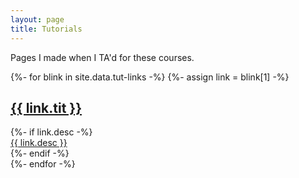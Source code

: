 ```yaml
---
layout: page
title: Tutorials
---
```


Pages I made when I TA'd for these courses.

<div class="posts-list">
    {%- for blink in site.data.tut-links -%}
        {%- assign link = blink[1] -%}
        <article class="post-preview">
          <a href="/tuts{{ blink[0] | relative_url }}">
          <h2 class="post-title">{{ link.tit }}</h2>
          </a>
          {%- if link.desc -%}
          <div class="post-entry-container">
            <div class="post-entry">
              <a href="/tuts{{ blink[0] | relative_url }}"> {{ link.desc }} </a>
            </div>
          </div>
          {%- endif -%}
        </article>
    {%- endfor -%}
</div>

